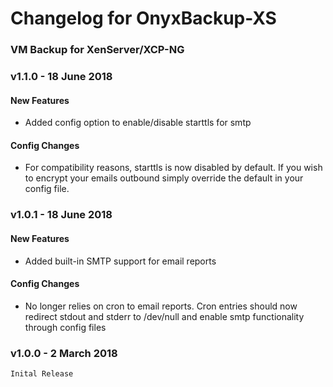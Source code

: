 # Changelog for OnyxBackup-XS
### VM Backup for XenServer/XCP-NG

### v1.1.0 - 18 June 2018
  #### New Features
  - Added config option to enable/disable starttls for smtp
  #### Config Changes
  - For compatibility reasons, starttls is now disabled by default. If you wish to encrypt your emails outbound simply override the default in your config file.

### v1.0.1 - 18 June 2018
  #### New Features
  - Added built-in SMTP support for email reports
  #### Config Changes
  - No longer relies on cron to email reports. Cron entries should now redirect stdout and stderr to /dev/null and enable smtp functionality through config files

### v1.0.0 - 2 March 2018
	Inital Release
